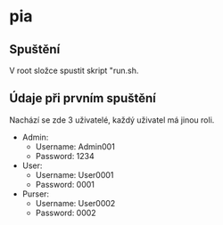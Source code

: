 # pia

## Spuštění

V root složce spustit skript "run.sh.

## Údaje při prvním spuštění

Nachází se zde 3 uživatelé, každý uživatel má jinou roli.
    
* Admin:
    * Username: Admin001
    * Password: 1234
* User:
    * Username: User0001
    * Password: 0001
* Purser:
    * Username: User0002
    * Password: 0002
